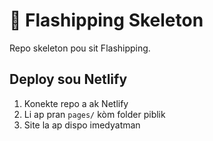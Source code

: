 # 🚀 Flashipping Skeleton
Repo skeleton pou sit Flashipping.

## Deploy sou Netlify
1. Konekte repo a ak Netlify
2. Li ap pran `pages/` kòm folder piblik
3. Site la ap dispo imedyatman
